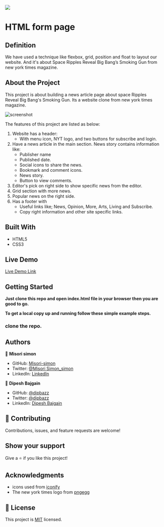 ![](https://img.shields.io/badge/Microverse-blueviolet)

# HTML form page 

## Definition 

We have used a technique like flexbox, grid, position and float to layout our website. And it's about Space Ripples Reveal Big Bang’s Smoking Gun from new york times magazine.  

## About the Project 

This project is about building a news article page about space Ripples Reveal Big Bang's Smoking Gun. Its a website clone from new york times magazine.

![screenshot](./images/app_screenshot.png)

The features of this project are listed as below:
1. Website has a header:
    - With menu icon, NYT logo, and two buttons for subscribe and login. 
2. Have a news article in the main section. News story contains information like:
    - Publisher name
    - Published date.
    - Social icons to share the news.
    - Bookmark and comment icons.
    - News story.
    - Button to view comments.
3. Editor's pick on right side to show specific news from the editor.
4. Grid section with more news.
5. Popular news on the right side.
6. Has a footer with 
   - Useful links like; News, Opinion, More, Arts, Living and Subscribe.
   - Copy right information and other site specific links. 

## Built With

- HTML5
- CSS3

## Live Demo

[Live Demo Link](https://misori-simon.github.io/Positioning-and-Floating-Elements/.)


## Getting Started

**Just clone this repo and open index.html file in your browser then you are good to go.**


**To get a local copy up and running follow these simple example steps.**

### clone the repo.


## Authors

👤 **Misori simon**

  - GitHub: [Misori-simon](https://github.com/Misori-simon/)
  - Twitter: [@Misori Simon_simon](https://twitter.com/misori_simon)
  - LinkedIn: [LinkedIn](https://cm.linkedin.com/in/misori-simon-05906219b)

👤 **Dipesh Bajgain**

- GitHub: [@dipbazz](https://github.com/dipbazz)
- Twitter: [@dipbazz](https://twitter.com/dipbazz)
- LinkedIn: [Dipesh Bajgain](https://www.linkedin.com/in/dipbazz/)

## 🤝 Contributing

Contributions, issues, and feature requests are welcome!

## Show your support

Give a ⭐️ if you like this project!

## Acknowledgments

- icons used from [iconify](https://iconify.design/)
- The new york times logo from [pngegg](https://www.pngegg.com/)

## 📝 License

This project is [MIT](./LICENSE) licensed. 
